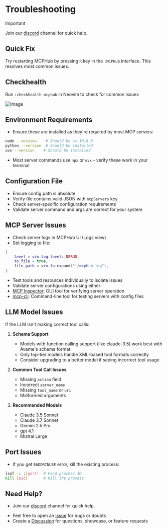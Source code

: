 # Troubleshooting

> [!IMPORTANT]
> Join our [discord](https://discord.gg/NTqfxXsNuN) channel for quick help.


## Quick Fix

Try restarting MCPHub by pressing `R` key in the `:MCPHub` interface. This resolves most common issues. 


## Checkhealth

Run `:checkhealth mcphub` in Neovim to check for common issues

![Image](https://github.com/user-attachments/assets/5588b76e-53e3-49d6-8ae5-9a5d3ed2c7fb)

## Environment Requirements

- Ensure these are installed as they're required by most MCP servers:
 ```bash
 node --version    # Should be >= 18.0.0
 python --version  # Should be installed
 uvx --version    # Should be installed
 ```
- Most server commands use `npx` or `uvx` - verify these work in your terminal

## Configuration File

- Ensure config path is absolute
- Verify file contains valid JSON with `mcpServers` key
- Check server-specific configuration requirements
- Validate server command and args are correct for your system

## MCP Server Issues

- Check server logs in MCPHub UI (Logs view)
- Set logging to file:

```lua
{
    level = vim.log.levels.DEBUG,
    to_file = true,
    file_path = vim.fn.expand("~/mcphub.log"),
}
```
- Test tools and resources individually to isolate issues
- Validate server configurations using either:
 - [MCP Inspector](https://github.com/modelcontextprotocol/inspector): GUI tool for verifying server operation
 - [mcp-cli](https://github.com/wong2/mcp-cli): Command-line tool for testing servers with config files

## LLM Model Issues

If the LLM isn't making correct tool calls:

1. **Schema Support**
   - Models with function calling support (like claude-3.5) work best with Avante's schema format
   - Only top-tier models handle XML-based tool formats correctly
   - Consider upgrading to a better model if seeing incorrect tool usage

2. **Common Tool Call Issues**
   - Missing `action` field
   - Incorrect `server_name`
   - Missing `tool_name` or `uri`
   - Malformed arguments

3. **Recommended Models**
   - Claude 3.5 Sonnet
   - Claude 3.7 Sonnet
   - Gemini 2.5 Pro
   - gpt 4.1
   - Mistral Large



## Port Issues

- If you get `EADDRINUSE` error, kill the existing process:
 ```bash
 lsof -i :[port]  # Find process ID
 kill [pid]       # Kill the process
 ```


## Need Help?

- Join our [discord](https://discord.gg/NTqfxXsNuN) channel for quick help.
<!-- - Try testing it with [minimal.lua](https://gist.github.com/ravitemer/c85d69542bdfd1a45c6a9849301e4388)  -->
- Feel free to open an [Issue](https://github.com/ravitemer/mcphub.nvim/issues) for bugs or doubts
- Create a [Discussion](https://github.com/ravitemer/mcphub.nvim/discussions) for questions, showcase, or feature requests

